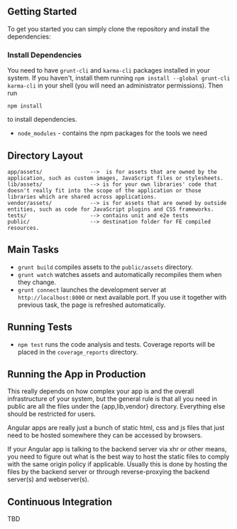 ## Getting Started

To get you started you can simply clone the repository and install the dependencies:

### Install Dependencies
You need to have `grunt-cli` and `karma-cli` packages installed in your system. If you haven't, install them running `npm install --global grunt-cli karma-cli` in your shell (you will need an administrator permissions). Then run

```
npm install
```

to install dependencies.

* `node_modules` - contains the npm packages for the tools we need

## Directory Layout

```
app/assets/               -->  is for assets that are owned by the application, such as custom images, JavaScript files or stylesheets.
lib/assets/               --> is for your own libraries' code that doesn't really fit into the scope of the application or those libraries which are shared across applications.
vendor/assets/            --> is for assets that are owned by outside entities, such as code for JavaScript plugins and CSS frameworks.
tests/                    --> contains unit and e2e tests
public/                   --> destination folder for FE compiled resources.
```

## Main Tasks
  - `grunt build` compiles assets to the `public/assets` directory.
  - `grunt watch` watches assets and automatically recompiles them when they change.
  - `grunt connect` launches the development server at `http://localhost:8000` or next available port. If you use it together with previous task, the page is refreshed automatically.

## Running Tests
  - `npm test` runs the code analysis and tests. Coverage reports will be placed in the `coverage_reports` directory.

## Running the App in Production
This really depends on how complex your app is and the overall infrastructure of your system, but the general rule is that all you need in public are all the files under the {app,lib,vendor} directory. Everything else should be restricted for users.

Angular apps are really just a bunch of static html, css and js files that just need to be hosted somewhere they can be accessed by browsers.

If your Angular app is talking to the backend server via xhr or other means, you need to figure out what is the best way to host the static files to comply with the same origin policy if applicable. Usually this is done by hosting the files by the backend server or through reverse-proxying the backend server(s) and webserver(s).

## Continuous Integration
TBD
